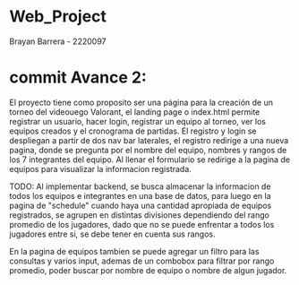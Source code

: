 # Web_Project
Brayan Barrera - 2220097
# commit Avance 2:
El proyecto tiene como proposito ser una página para la creación de un torneo del videouego Valorant,
el landing page o index.html permite registrar un usuario, hacer login, registrar un equipo al torneo, ver los equipos creados y el cronograma de partidas.
El registro y login se despliegan a partir de dos nav bar laterales, el registro redirige a una nueva pagina, donde se pregunta por el nombre del equipo,
nombres y rangos de los 7 integrantes del equipo. Al llenar el formulario se redirige a la pagina de equipos para visualizar la informacion registrada.

TODO:
Al implementar backend, se busca almacenar la informacion de todos los equipos e integrantes en una base de datos, para luego en la pagina de "schedule" 
cuando haya una cantidad apropiada de equipos registrados, se agrupen en distintas divisiones dependiendo del rango promedio de los jugadores, 
dado que no se puede enfrentar a todos los jugadores entre si, se debe tener en cuenta sus rangos.

En la pagina de equipos tambien se puede agregar un filtro para las consultas y varios input, ademas de un combobox para filtrar por rango promedio, 
poder buscar por nombre de equipo o nombre de algun jugador.
